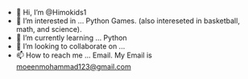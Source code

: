 - 👋 Hi, I’m @Himokids1
- 👀 I’m interested in ... Python Games. (also intereseted in basketball, math, and science).
- 🌱 I’m currently learning ... Python
- 💞️ I’m looking to collaborate on ... 
- 📫 How to reach me ... Email. My Email is moeenmohammad123@gmail.com

<!---
Himokids1/Himokids1 is a ✨ special ✨ repository because its `README.md` (this file) appears on your GitHub profile.
You can click the Preview link to take a look at your changes.
--->
